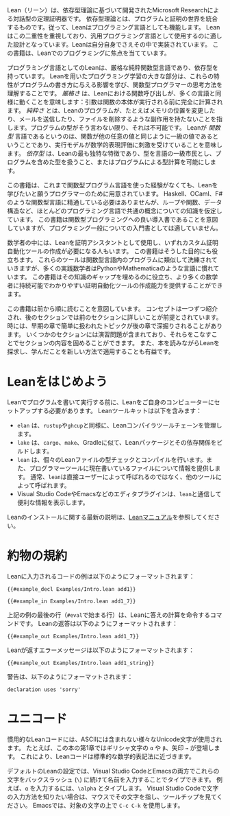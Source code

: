 Lean（リーン）は、依存型理論に基づいて開発されたMicrosoft Researchによる対話型の定理証明器です。
依存型理論とは、プログラムと証明の世界を統合するものです。従って、Leanはプログラミング言語としても機能します。
Leanはこの二重性を重視しており、汎用プログラミング言語として使用するのに適した設計となっています。Leanは自分自身でさえその中で実装されています。
この書籍は、Leanでのプログラミングに焦点を当てています。

プログラミング言語としてのLeanは、厳格な純粋関数型言語であり、依存型を持っています。
Leanを用いたプログラミング学習の大きな部分は、これらの特性がプログラムの書き方に与える影響を学び、関数型プログラマーの思考方法を理解することです。
_厳格さ_ は、Leanにおける関数呼び出しが、多くの言語と同様に動くことを意味します：引数は関数の本体が実行される前に完全に計算されます。
_純粋さ_ とは、Leanのプログラムが、たとえばメモリの位置を変更したり、メールを送信したり、ファイルを削除するような副作用を持たないことを指します。プログラムの型がそう言わない限り、それは不可能です。
Leanが _関数型_ 言語であるというのは、関数が他の任意の値と同じように一級の値であるということであり、実行モデルが数学的表現評価に刺激を受けていることを意味します。
_依存型_ は、Leanの最も独特な特徴であり、型を言語の一級市民とし、プログラムを含めた型を扱うこと、またはプログラムによる型計算を可能にします。

この書籍は、これまで関数型プログラム言語を使った経験がなくても、Leanを学びたいと願うプログラマーのために用意されています。
Haskell、OCaml、F#のような関数型言語に精通している必要はありませんが、ループや関数、データ構造など、ほとんどのプログラミング言語で共通の概念についての知識を仮定しています。
この書籍は関数型プログラミングへの良い導入書であることを意図していますが、プログラミング一般についての入門書としては適していません。

数学者の中には、Leanを証明アシスタントとして使用し、いずれカスタム証明自動化ツールの作成が必要になる人もいます。
この書籍はそうした目的にも役立ちます。
これらのツールは関数型言語内のプログラムに類似して洗練されていきますが、多くの実践数学者はPythonやMathematicaのような言語に慣れています。
この書籍はその知識のギャップを埋めるのに役立ち、より多くの数学者に持続可能でわかりやすい証明自動化ツールの作成能力を提供することができます。

この書籍は前から順に読むことを意図しています。
コンセプトは一つずつ紹介され、後のセクションでは前のセクションに詳しいことが前提とされています。
時には、早期の章で簡単に扱われたトピックが後の章で深掘りされることがあります。
いくつかのセクションには演習問題が含まれており、それらをこなすことでセクションの内容を固めることができます。
また、本を読みながらLeanを探求し、学んだことを新しい方法で適用することも有益です。

# Leanをはじめよう

Leanでプログラムを書いて実行する前に、Leanをご自身のコンピューターにセットアップする必要があります。
Leanツールキットは以下を含みます：

 * `elan` は、`rustup`や`ghcup`と同様に、Leanコンパイラツールチェーンを管理します。
 * `lake` は、`cargo`、`make`、Gradleに似て、Leanパッケージとその依存関係をビルドします。
 * `lean` は、個々のLeanファイルの型チェックとコンパイルを行います。また、プログラマーツールに現在書いているファイルについて情報を提供します。
   通常、`lean`は直接ユーザーによって呼ばれるのではなく、他のツールによって呼ばれます。
 * Visual Studio CodeやEmacsなどのエディタプラグインは、`lean`と通信して便利な情報を表示します。

Leanのインストールに関する最新の説明は、[Leanマニュアル](https://leanprover.github.io/lean4/doc/quickstart.html)を参照してください。

# 約物の規約

Leanに入力されるコードの例は以下のようにフォーマットされます：
```lean
{{#example_decl Examples/Intro.lean add1}}

{{#example_in Examples/Intro.lean add1_7}}
```
上記の例の最後の行（`#eval`で始まる行）は、Leanに答えの計算を命令するコマンドです。
Leanの返答は以下のようにフォーマットされます：
```output info
{{#example_out Examples/Intro.lean add1_7}}
```
Leanが返すエラーメッセージは以下のようにフォーマットされます：
```output error
{{#example_out Examples/Intro.lean add1_string}}
```
警告は、以下のようにフォーマットされます：
```output warning
declaration uses 'sorry'
```

# ユニコード

慣用的なLeanコードには、ASCIIには含まれない様々なUnicode文字が使用されます。
たとえば、この本の第1章ではギリシャ文字の `α` や `β`、矢印 `→` が登場します。
これにより、Leanコードは標準的な数学的表記法に近づきます。

デフォルトのLeanの設定では、Visual Studio CodeとEmacsの両方でこれらの文字をバックスラッシュ (`\`) に続けて名前を入力することでタイプできます。
例えば、`α` を入力するには、`\alpha` とタイプします。
Visual Studio Codeで文字の入力方法を知りたい場合は、マウスでその文字を指し、ツールチップを見てください。
Emacsでは、対象の文字の上で `C-c C-k` を使用します。